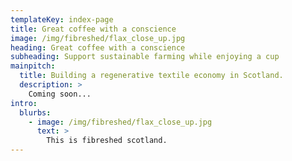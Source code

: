 ```yaml
---
templateKey: index-page
title: Great coffee with a conscience
image: /img/fibreshed/flax_close_up.jpg
heading: Great coffee with a conscience
subheading: Support sustainable farming while enjoying a cup
mainpitch:
  title: Building a regenerative textile economy in Scotland.
  description: >
    Coming soon...
intro:
  blurbs:
    - image: /img/fibreshed/flax_close_up.jpg
      text: >
        This is fibreshed scotland.
---
```

